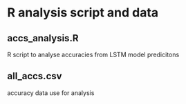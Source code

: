 # R analysis script and data

## accs_analysis.R
R script to analyse accuracies from LSTM model predicitons

## all_accs.csv
accuracy data use for analysis
